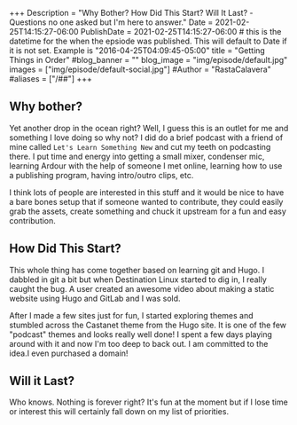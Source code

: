 +++
Description = "Why Bother? How Did This Start? Will It Last? -Questions no one asked but I'm here to answer."
Date = 2021-02-25T14:15:27-06:00
PublishDate = 2021-02-25T14:15:27-06:00 # this is the datetime for the when the epsiode was published. This will default to Date if it is not set. Example is "2016-04-25T04:09:45-05:00"
title = "Getting Things in Order"
#blog_banner = ""
blog_image = "img/episode/default.jpg"
images = ["img/episode/default-social.jpg"]
#Author = "RastaCalavera"
#aliases = ["/##"]
+++
## Why bother?
Yet another drop in the ocean right? Well, I guess this is an outlet for me and something I love doing so why not? I did do a brief podcast with a friend of mine called `Let's Learn Something New` and cut my teeth on podcasting there. I put time and energy into getting a small mixer, condenser mic, learning Ardour with the help of someone I met online, learning how to use a publishing program, having intro/outro clips, etc.

I think lots of people are interested in this stuff and it would be nice to have a bare bones setup that if someone wanted to contribute, they could easily grab the assets, create something and chuck it upstream for a fun and easy contribution. 

## How Did This Start?
This whole thing has come together based on learning git and Hugo. I dabbled in git a bit but when Destination Linux started to dig in, I really caught the bug. A user created an awesome video about making a static website using Hugo and GitLab and I was sold.


After I made a few sites just for fun, I started exploring themes and stumbled across the Castanet theme from the Hugo site. It is one of the few "podcast" themes and looks really well done!
I spent a few days playing around with it and now I'm too deep to back out. I am committed to the idea.I even purchased a domain!

## Will it Last?
Who knows. Nothing is forever right? It's fun at the moment but if I lose time or interest this will certainly fall down on my list of priorities. 